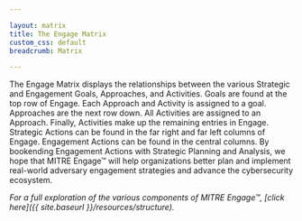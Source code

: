 ```yaml
---

layout: matrix
title: The Engage Matrix
custom_css: default
breadcrumb: Matrix

---
```



The Engage Matrix displays the relationships between the various Strategic and Engagement Goals, Approaches, and Activities. Goals are found at the top row of Engage. Each Approach and Activity is assigned to a goal. Approaches are the next row down. All Activities are assigned to an Approach. Finally, Activities make up the remaining entries in Engage. Strategic Actions can be found in the far right and far left columns of Engage. Engagement Actions can be found in the central columns. By bookending Engagement Actions with Strategic Planning and Analysis, we hope that MITRE Engage&trade; will help organizations better plan and implement real-world adversary engagement strategies and advance the cybersecurity ecosystem.

 
 *For a full exploration of the various components of MITRE Engage&trade;, [click here]({{ site.baseurl }}/resources/structure).*
